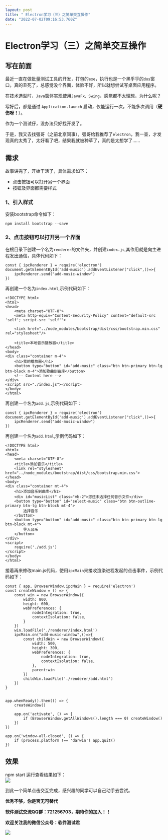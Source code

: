 ```yaml
---
layout: post
title: " Electron学习（三）之简单交互操作"
date: "2022-07-02T09:16:53.760Z"
---
```

Electron学习（三）之简单交互操作
====================

写在前面
----

最近一直在做批量测试工具的开发，打包的`exe`，执行也是一个黑乎乎的`dos`窗口，真的丑死了，总感觉没个界面，体验不好，所以就想尝试写桌面应用程序。

在技术选型时，`Java`窗体实现使用`JavaFx、Swing`，感觉都不太理想，为什么呢？

写好后，都是通过 `Application.launch` 启动，仅能运行一次，不能多次调用（**硬伤呀！**）。

作为一个测试仔，没办法只好找开发了。

于是，我又去找强哥（之前北京同事），强哥给我推荐了`electron`，我一查，才发现真的太秀了，太好看了吧，结果我就被种草了，真的是太想学了......

需求
--

故事讲完了，开始干活了，具体需求如下：

*   点击按钮可以打开另一个界面
*   按钮及界面都需要样式

### 1、引入样式

安装bootstrap命令如下：

    npm install bootstrap --save
    

### 2、点击按钮可以打开另一个界面

在根目录下创建一个名为`renderer`的文件夹，并创建`index.js`,其作用就是向主进程发出通信，具体代码如下：

    const { ipcRenderer } = require('electron')
    document.getElementById('add-music').addEventListener("click",()=>{
        ipcRenderer.send("add-music-window")
    })
    

再创建一个名为`index.html`,示例代码如下：

    <!DOCTYPE html>
    <html>
    <head>
        <meta charset="UTF-8">
        <meta http-equiv="Content-Security-Policy" content="default-src 'self'; script-src 'self'">
    
        <link href="../node_modules/bootstrap/dist/css/bootstrap.min.css" rel="stylesheet"/>
    
        <title>本地音乐播放器</title>
    </head>
    <body>
    <div class="container m-4">
        <h1>我的播放器</h1>
        <button type="button" id="add-music" class="btn btn-primary btn-lg btn-block m-4">添加歌曲到曲库</button>
        <!-- Content here -->
    </div>
    <script src="./index.js"></script>
    </body>
    </html>
    

再创建一个名为`add.js`,示例代码如下：

    const { ipcRenderer } = require('electron')
    document.getElementById('add-music').addEventListener("click",()=>{
        ipcRenderer.send("add-music-window")
    })
    

再创建一个名为`add.html`,示例代码如下：

    <!DOCTYPE html>
    <html>
    <head>
        <meta charset="UTF-8">
        <title>添加音乐</title>
        <link rel="stylesheet" href="../node_modules/bootstrap/dist/css/bootstrap.min.css">
    </head>
    <body>
    <div class="container mt-4">
        <h1>添加音乐到曲库</h1>
        <div id="musicList" class="mb-2">您还未选择任何音乐文件</div>
        <button type="button" id="select-music" class="btn btn-outline-primary btn-lg btn-block mt-4">
            选择音乐
        </button>
        <button type="button" id="add-music" class="btn btn-primary btn-lg btn-block mt-4">
            导入音乐
        </button>
    </div>
    <script>
        require('./add.js')
    </script>
    </body>
    </html>
    
    

接着再来修改main.js代码，使用`ipcMain`来接收渲染进程发起的点击事件，示例代码如下：

    const { app, BrowserWindow,ipcMain } = require('electron')
    const createWindow = () => {
        const win = new BrowserWindow({
            width: 800,
            height: 600,
            webPreferences: {
                nodeIntegration: true,
                contextIsolation: false,
            }
        })
        win.loadFile('./renderer/index.html')
        ipcMain.on("add-music-window",()=>{
            const childWin = new BrowserWindow({
                width: 500,
                height: 300,
                webPreferences: {
                    nodeIntegration: true,
                    contextIsolation: false,
                },
                parent:win
            })
            childWin.loadFile('./renderer/add.html')
        })
    }
    
    
    app.whenReady().then(() => {
        createWindow()
    
        app.on('activate', () => {
            if (BrowserWindow.getAllWindows().length === 0) createWindow()
        })
    })
    
    app.on('window-all-closed', () => {
        if (process.platform !== 'darwin') app.quit()
    })
    
    

效果
--

npm start 运行查看结果如下：  
![](https://img2022.cnblogs.com/blog/718867/202207/718867-20220701204147438-2011169097.gif)

到此一个简单点击交互完成，感兴趣的同学可以自己动手去尝试。

**优秀不够，你是否无可替代**

**软件测试交流QQ群：721256703，期待你的加入！！**

**欢迎关注我的微信公众号：软件测试君**

![](https://www.cnblogs.com/images/cnblogs_com/longronglang/1061549/o_QQ%E6%88%AA%E5%9B%BE20190728134401.jpg)